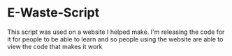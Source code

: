 # E-Waste-Script
This script was used on a website I helped make. I'm releasing the code for it for people to be able to learn and so people using the website are able to view the code that makes it work
